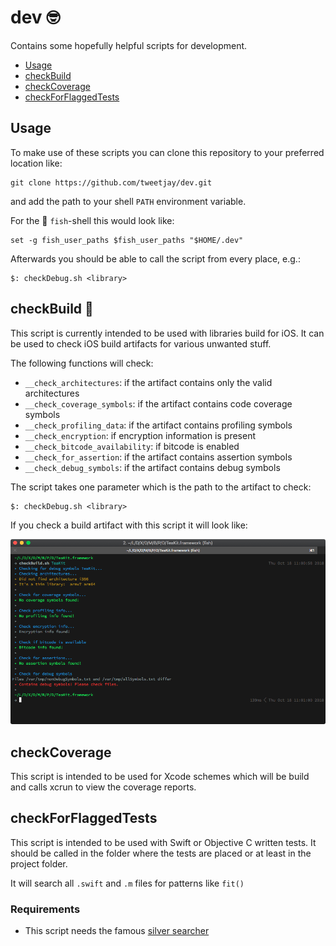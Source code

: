 # dev 🤓

Contains some hopefully helpful scripts for development.

- [Usage](#usage)
- [checkBuild](#checkbuild)
- [checkCoverage](#checkcoverage)
- [checkForFlaggedTests](#checkforflaggedtests)

## Usage

To make use of these scripts you can clone this repository to your preferred location like:

    git clone https://github.com/tweetjay/dev.git

and add the path to your shell `PATH` environment variable.

For the 🦄 `fish`-shell this would look like:

    set -g fish_user_paths $fish_user_paths "$HOME/.dev"

Afterwards you should be able to call the script from every place, e.g.:

    $: checkDebug.sh <library>

## checkBuild 🚧

This script is currently intended to be used with libraries build for iOS. It can be used to check iOS build artifacts for various unwanted stuff.

The following functions will check:

- `__check_architectures`: if the artifact contains only the valid architectures
- `__check_coverage_symbols`: if the artifact contains code coverage symbols
- `__check_profiling_data`: if the artifact contains profiling symbols
- `__check_encryption`: if encryption information is present
- `__check_bitcode_availability`: if bitcode is enabled
- `__check_for_assertion`: if the artifact contains assertion symbols
- `__check_debug_symbols`: if the artifact contains debug symbols

The script takes one parameter which is the path to the artifact to check:

    $: checkDebug.sh <library>

If you check a build artifact with this script it will look like:

![checkBuild.sh](./images/shell-checkBuild.png "checkBuild.sh")

## checkCoverage

This script is intended to be used for Xcode schemes which will be build and calls xcrun to view the coverage reports.

## checkForFlaggedTests

This script is intended to be used with Swift or Objective C written tests. It
should be called in the folder where the tests are placed or at least in the
project folder.

It will search all `.swift` and `.m` files for patterns like `fit()`

### Requirements

- This script needs the famous [silver searcher](https://github.com/ggreer/the_silver_searcher)
